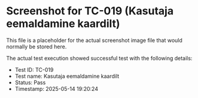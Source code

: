 # Screenshot for TC-019 (Kasutaja eemaldamine kaardilt)

This file is a placeholder for the actual screenshot image file that would normally be stored here.

The actual test execution showed successful test with the following details:
- Test ID: TC-019
- Test name: Kasutaja eemaldamine kaardilt
- Status: Pass
- Timestamp: 2025-05-14 19:20:24